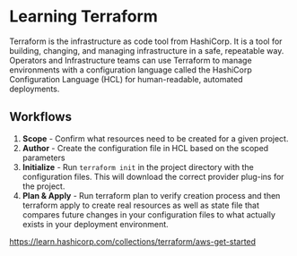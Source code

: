 # Learning Terraform

Terraform is the infrastructure as code tool from HashiCorp. It is a tool for building, changing, and managing infrastructure in a safe, repeatable way. Operators and Infrastructure teams can use Terraform to manage environments with a configuration language called the HashiCorp Configuration Language (HCL) for human-readable, automated deployments.

## Workflows
1. **Scope** - Confirm what resources need to be created for a given project.
2. **Author** - Create the configuration file in HCL based on the scoped parameters
3. **Initialize** - Run ```terraform init``` in the project directory with the configuration files. This will download the correct provider plug-ins for the project.
4. **Plan & Apply** - Run terraform plan to verify creation process and then terraform apply to create real resources as well as state file that compares future changes in your configuration files to what actually exists in your deployment environment.

https://learn.hashicorp.com/collections/terraform/aws-get-started
